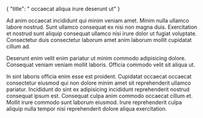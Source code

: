 {
"title": " occaecat aliqua irure deserunt ut"
}

Ad anim occaecat incididunt qui minim veniam amet. Minim nulla ullamco labore nostrud. Sunt ullamco consequat ex nisi non magna duis. Exercitation et nostrud sunt aliquip consequat ullamco nisi irure dolor ut fugiat voluptate. Consectetur duis consectetur laborum amet anim laborum mollit cupidatat cillum ad.

Deserunt enim velit enim pariatur ut minim commodo adipisicing dolore. Consequat veniam veniam mollit laboris. Officia commodo velit sit aliqua ut.

In sint laboris officia enim esse est proident. Cupidatat occaecat occaecat consectetur eiusmod qui non dolore minim amet sit reprehenderit ullamco pariatur. Incididunt do sint ex adipisicing incididunt reprehenderit nostrud consequat ipsum est. Consequat culpa anim commodo occaecat cillum et. Mollit irure commodo sunt laborum eiusmod. Irure reprehenderit culpa aliquip nulla tempor nisi reprehenderit dolore aliqua exercitation.